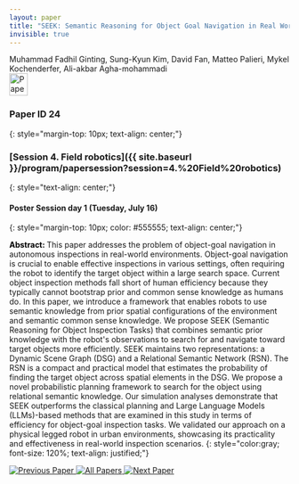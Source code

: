 ```yaml
---
layout: paper
title: "SEEK: Semantic Reasoning for Object Goal Navigation in Real World Inspection Tasks"
invisible: true
---
```

<div class="paper-authors">
<div class="paper-author-box">
    <div class="paper-author-name">Muhammad Fadhil Ginting, Sung-Kyun Kim, David Fan, Matteo Palieri, Mykel Kochenderfer, Ali-akbar Agha-mohammadi</div>
    <div class="paper-author-uni"></div>
</div>

</div><div class="paper-pdf">
                <div> <a href="https://enriquecoronadozu.github.io/rssproceedings2024/rss20/p024.pdf"><img src="{{ site.baseurl }}/images/paper_link.png" alt="Paper Website" width = "33"  height = "40"/></a> </div>
                </div>

### Paper ID 24
{: style="margin-top: 10px; text-align: center;"}

### [Session 4. Field robotics]({{ site.baseurl }}/program/papersession?session=4.%20Field%20robotics)
{: style="text-align: center;"}

#### Poster Session day 1 (Tuesday, July 16)
{: style="margin-top: 10px; color: #555555; text-align: center;"}

<b style="color: black;">Abstract: </b>This paper addresses the problem of object-goal navigation in autonomous inspections in real-world environments. Object-goal navigation is crucial to enable effective inspections in various settings, often requiring the robot to identify the target object within a large search space. Current object inspection methods fall short of human efficiency because they typically cannot bootstrap prior and common sense knowledge as humans do. In this paper, we introduce a framework that enables robots to use semantic knowledge from prior spatial configurations of the environment and semantic common sense knowledge. We propose SEEK (Semantic Reasoning for Object Inspection Tasks) that combines semantic prior knowledge with the robot's observations to search for and navigate toward target objects more efficiently. SEEK maintains two representations: a Dynamic Scene Graph (DSG) and a Relational Semantic Network (RSN). The RSN is a compact and practical model that estimates the probability of finding the target object across spatial elements in the DSG. We propose a novel probabilistic planning framework to search for the object using relational semantic knowledge. Our simulation analyses demonstrate that SEEK outperforms the classical planning and Large Language Models (LLMs)-based methods that are examined in this study in terms of efficiency for object-goal inspection tasks. We validated our approach on a physical legged robot in urban environments, showcasing its practicality and effectiveness in real-world inspection scenarios.
{: style="color:gray; font-size: 120%; text-align: justified;"}


<div class="paper-menu">
<a href="{{ site.baseurl }}/program/papers/023/"> <img src="{{ site.baseurl }}/images/previous_paper_icon.png" alt="Previous Paper" title="Previous Paper"/> </a>
<a href="{{ site.baseurl }}/program/papers"><img src="{{ site.baseurl }}/images/overview_icon.png" alt="All Papers" title="All Papers"/> </a>
<a href="{{ site.baseurl }}/program/papers/025/"> <img src="{{ site.baseurl }}/images/next_paper_icon.png" alt="Next Paper" title="Next Paper"/> </a>

</div>
